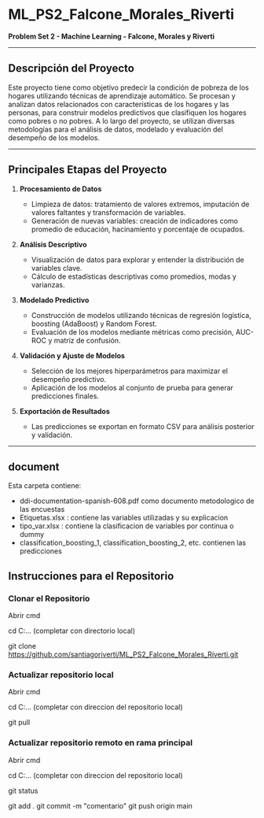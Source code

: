 # ML_PS2_Falcone_Morales_Riverti  
**Problem Set 2 - Machine Learning - Falcone, Morales y Riverti**

---

## Descripción del Proyecto

Este proyecto tiene como objetivo predecir la condición de pobreza de los hogares utilizando técnicas de aprendizaje automático. Se procesan y analizan datos relacionados con características de los hogares y las personas, para construir modelos predictivos que clasifiquen los hogares como pobres o no pobres. A lo largo del proyecto, se utilizan diversas metodologías para el análisis de datos, modelado y evaluación del desempeño de los modelos.

---

## Principales Etapas del Proyecto

1. **Procesamiento de Datos**  
   - Limpieza de datos: tratamiento de valores extremos, imputación de valores faltantes y transformación de variables.  
   - Generación de nuevas variables: creación de indicadores como promedio de educación, hacinamiento y porcentaje de ocupados.  

2. **Análisis Descriptivo**  
   - Visualización de datos para explorar y entender la distribución de variables clave.  
   - Cálculo de estadísticas descriptivas como promedios, modas y varianzas.  

3. **Modelado Predictivo**  
   - Construcción de modelos utilizando técnicas de regresión logística, boosting (AdaBoost) y Random Forest.  
   - Evaluación de los modelos mediante métricas como precisión, AUC-ROC y matriz de confusión.  

4. **Validación y Ajuste de Modelos**  
   - Selección de los mejores hiperparámetros para maximizar el desempeño predictivo.  
   - Aplicación de los modelos al conjunto de prueba para generar predicciones finales.  

5. **Exportación de Resultados**  
   - Las predicciones se exportan en formato CSV para análisis posterior y validación.

---

## document
Esta carpeta contiene:
  - ddi-documentation-spanish-608.pdf como documento metodologico de las encuestas
  - Etiquetas.xlsx : contiene las variables utilizadas y su explicacion
  - tipo_var.xlsx : contiene la clasificacion de variables por continua o dummy
  - classification_boosting_1, classification_boosting_2, etc. contienen las predicciones

## Instrucciones para el Repositorio

### Clonar el Repositorio
Abrir cmd

cd C:... (completar con directorio local)

git clone https://github.com/santiagoriverti/ML_PS2_Falcone_Morales_Riverti.git

### Actualizar repositorio local
Abrir cmd 

cd C:... (completar con direccion del repositorio local)

git pull

### Actualizar repositorio remoto en rama principal
Abrir cmd

cd C:... (completar con direccion del repositorio local)

git status

git add .
git commit -m "comentario"
git push origin main
